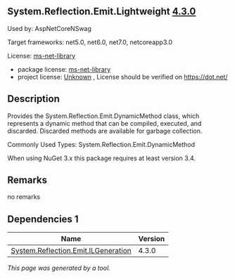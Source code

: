System.Reflection.Emit.Lightweight [4.3.0](https://www.nuget.org/packages/System.Reflection.Emit.Lightweight/4.3.0)
--------------------

Used by: AspNetCoreNSwag

Target frameworks: net5.0, net6.0, net7.0, netcoreapp3.0

License: [ms-net-library](../../../../licenses/ms-net-library) 

- package license: [ms-net-library](http://go.microsoft.com/fwlink/?LinkId=329770) 
- project license: [Unknown](https://dot.net/) , License should be verified on https://dot.net/

Description
-----------
Provides the System.Reflection.Emit.DynamicMethod class, which represents a dynamic method that can be compiled, executed, and discarded. Discarded methods are available for garbage collection.

Commonly Used Types:
System.Reflection.Emit.DynamicMethod
 
When using NuGet 3.x this package requires at least version 3.4.

Remarks
-----------
no remarks


Dependencies 1
-----------

|Name|Version|
|----------|:----|
|[System.Reflection.Emit.ILGeneration](../../../../packages/nuget.org/system.reflection.emit.ilgeneration/4.3.0)|4.3.0|

*This page was generated by a tool.*